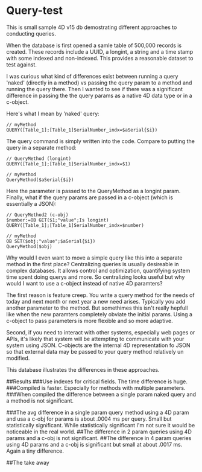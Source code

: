 # Query-test
This is small sample 4D v15 db demostrating different approaches to conducting queries. 

When the database is first opened a samle table of 500,000 records is created. These records include a UUID, a longint, a string and a time stamp with some indexed and non-indexed. This provides a reasonable dataset to test against. 

I was curious what kind of differences exist between running a query 'naked' (directly in a method) vs passing the query param to a method and running the query there. Then I wanted to see if there was a significant difference in passing the the query params as a native 4D data type or in a c-object. 

Here's what I mean by 'naked' query: 
```
// myMethod
QUERY([Table_1];[Table_1]SerialNumber_indx=$aSerial{$i})
```
The query command is simply written into the code. Compare to putting the query in a separate method:
```
// QueryMethod (longint)
QUERY([Table_1];[Table_1]SerialNumber_indx=$1)

// myMethod
QueryMethod($aSerial{$i})
```
Here the parameter is passed to the QueryMethod as a longint param. 
Finally, what if the query params are passed in a c-object (which is essentially a JSON):
```
// QueryMethod2 (c-obj)
$number:=OB GET($1;"value";Is longint)
QUERY([Table_1];[Table_1]SerialNumber_indx=$number)

// myMethod
OB SET($obj;"value";$aSerial{$i})
QueryMethod($obj)
```

Why would I even want to move a simple query like this into a separate method in the first place? Centralizing queries is usually desireable in complex databases. It allows control and optimization, quantifying system time spent doing querys and more. So centralizing looks useful but why would I want to use a c-object instead of native 4D paramters? 

The first reason is feature creep. You write a query method for the needs of today and next month or next year a new need arises. Typically you add another parameter to the method. But somethimes this isn't really hepfull like when the new paramters completely obviate the initial params. Using a c-object to pass parameters is more flexible and so more adaptive. 

Second, if you need to interact with other systems, especially web pages or APIs, it's likely that system will be attempting to communicate with your system using JSON. C-objects are the internal 4D representation fo JSON so that external data may be passed to your query method relatively un modified. 

This database illustrates the differences in these approaches. 

##Results
###Use indexes for critical fields. 
The time difference is huge. 
###Compiled is faster. 
Especially for methods with multiple parameters. 
###When compiled the difference between a single param naked query and a method is not significant. 
	
###The avg difference in a single param query method using a 4D param and usa a c-obj for params is about .0004 ms per query. Small but statistically significant. 
While statistically significant I'm not sure it would be noticeable in the real world. 
##The difference in 2 param queries using 4D params and a c-obj is not significant.
##The difference in 4 param queries using 4D params and a c-obj is significant but small at about .0017 ms. 
Again a tiny difference. 

##The take away
